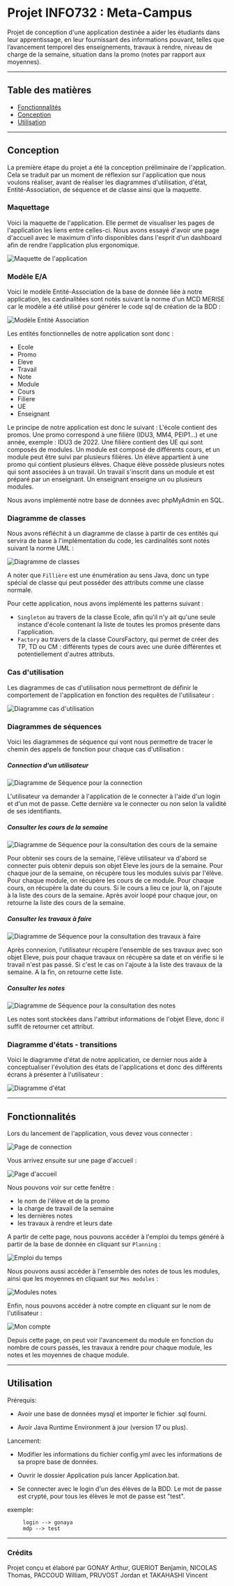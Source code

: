 # Projet INFO732 : Meta-Campus

Projet de conception d'une application destinée a aider les étudiants dans leur apprentissage, en leur fournissant des informations pouvant, telles que l’avancement temporel des enseignements, travaux à rendre, niveau de charge de la semaine, situation dans la promo (notes par rapport aux moyennes).

---
## Table des matières
- [Fonctionnalités](#fonctionnalités)
- [Conception](#conception)
- [Utilisation](#utilisation)

---
## Conception
La première étape du projet a été la conception préliminaire de l'application. Cela se traduit par un moment de réflexion sur l'application que nous voulons réaliser, avant de réaliser les diagrammes d'utilisation, d'état, Entité-Association,  de séquence et de classe ainsi que la maquette.

### Maquettage

Voici la maquette de l'application. Elle permet de visualiser les pages de l'application les liens entre celles-ci. Nous avons essayé d'avoir une page d'accueil avec le maximum d'info disponibles dans l'esprit d'un dashboard afin de rendre l'application plus ergonomique.

![Maquette de l'application](maquette.png)

### Modèle E/A

Voici le modèle Entité-Association de la base de donnée liée à notre application, les cardinalitées sont notés suivant la norme d'un MCD MERISE car le modèle a été utilisé pour générer le code sql de création de la BDD :

![Modèle Entité Association](EntiteAssociation.png)

Les entités fonctionnelles de notre application sont donc :
- Ecole
- Promo
- Eleve
- Travail
- Note
- Module
- Cours
- Filiere
- UE
- Enseignant

Le principe de notre application est donc le suivant :
L'école contient des promos. Une promo correspond à une filière (IDU3, MM4, PEIP1...) et une année, exemple : IDU3 de 2022. Une filière contient des UE qui sont composés de modules. Un module est composé de différents cours, et un module peut être suivi par plusieurs filières.
Un élève appartient à une promo qui contient plusieurs élèves. Chaque élève possède plusieurs notes qui sont associées à un travail. Un travail s'inscrit dans un module et est préparé par un enseignant. Un enseignant enseigne un ou plusieurs modules.


Nous avons implémenté notre base de données avec phpMyAdmin en SQL. 

### Diagramme de classes

Nous avons réfléchit à un diagramme de classe à partir de ces entités qui servira de base à l'implémentation du code, les cardinalités sont notés suivant la norme UML :

![Diagramme de classes](Images/diagrammeClasse.png)

A noter que `Fillière` est une énumération au sens Java, donc un type spécial de classe qui peut posséder des attributs comme une classe normale.

Pour cette application, nous avons implémenté les patterns suivant :

- `Singleton` au travers de la classe Ecole, afin qu'il n'y ait qu'une seule instance d'école contenant la liste de toutes les promos présente dans l'application.
- `Factory` au travers de la classe CoursFactory, qui permet de créer des TP, TD ou CM : différents types de cours avec une durée différentes et potentiellement d'autres attributs.

### Cas d'utilisation

Les diagrammes de cas d'utilisation nous permettront de définir le comportement de l'application en fonction des requêtes de l'utilisateur :


![Diagramme cas d'utilisation](useCase.png)


### Diagrammes de séquences

Voici les diagrammes de séquence qui vont nous permettre de tracer le chemin des appels de fonction pour chaque cas d'utilisation :

##### Connection d'un utilisateur

![Diagramme de Séquence pour la connection](sequenceConnection.png)

L'utilisateur va demander à l'application de le connecter à l'aide d'un login et d'un mot de passe. Cette dernière va le connecter ou non selon la validité de ses identifiants.

##### Consulter les cours de la semaine

![Diagramme de Séquence pour la consultation des cours de la semaine](consulterCoursSemaine.png)

Pour obtenir ses cours de la semaine, l'élève utilisateur va d'abord se connecter puis obtenir depuis son objet Eleve les jours de la semaine. Pour chaque jour de la semaine, on récupère tous les modules suivis par l'élève. Pour chaque module, on récupère les cours de ce module. Pour chaque cours, on récupère la date du cours. Si le cours a lieu ce jour là, on l'ajoute à la liste des cours de la semaine. Après avoir loopé pour chaque jour, on retourne la liste des cours de la semaine.

##### Consulter les travaux à faire

![Diagramme de Séquence pour la consultation des travaux à faire](consulterTravailAFaire.png)

Après connexion, l'utilisateur récupère l'ensemble de ses travaux avec son objet Eleve, puis pour chaque travaux on récupère sa date et on vérifie si le travail n'est pas passé. Si c'est le cas on l'ajoute à la liste des travaux de la semaine. A la fin, on retourne cette liste.


##### Consulter les notes

![Diagramme de Séquence pour la consultation des notes](consulterNotes.png)

Les notes sont stockées dans l'attribut informations de l'objet Eleve, donc il suffit de retourner cet attribut.

### Diagramme d'états - transitions

Voici le diagramme d'état de notre application, ce dernier nous aide à conceptualiser l'évolution des états de l'applications et donc des différents écrans à présenter à l'utilisateur :

![Diagramme d'état](diagrammeEtat.png)

---
## Fonctionnalités
Lors du lancement de l'application, vous devez vous connecter :

![Page de connection](pageDeConnection.png)

Vous arrivez ensuite sur une page d'accueil :

![Page d'accueil](ScreenAccueil.png)


Nous pouvons voir sur cette fenêtre :
 - le nom de l'élève et de la promo
 - la charge de travail de la semaine
 - les dernières notes
 - les travaux à rendre et leurs date

A partir de cette page, nous pouvons accéder à l'emploi du temps généré à partir de la base de donnée en cliquant sur `Planning` : 

![Emploi du temps](emploiDuTemps.png)

Nous pouvons aussi accéder à l'ensemble des notes de tous les modules, ainsi que les moyennes en cliquant sur `Mes modules` :

![Modules notes](modules.png)

Enfin, nous pouvons accéder à notre compte en cliquant sur le nom de l'utilisateur : 

![Mon compte](monCompte.png)

Depuis cette page, on peut voir l'avancement du module en fonction du nombre de cours passés, les travaux à rendre pour chaque module, les notes et les moyennes de chaque module.

---
## Utilisation

Prérequis: 

- Avoir une base de données mysql et importer le fichier .sql fourni.

- Avoir Java Runtime Environment à jour (version 17 ou plus).


Lancement:

- Modifier les informations du fichier config.yml avec les informations de sa propre base de données.

- Ouvrir le dossier Application puis lancer Application.bat.

- Se connecter avec le login d'un des élèves de la BDD. Le mot de passe est crypté, pour tous les élèves le mot de passe est "test".

exemple: 

         login --> gonaya
         mdp --> test

---
### Crédits
Projet conçu et élaboré par GONAY Arthur, GUERIOT Benjamin, NICOLAS Thomas, PACCOUD William, PRUVOST Jordan et TAKAHASHI Vincent
